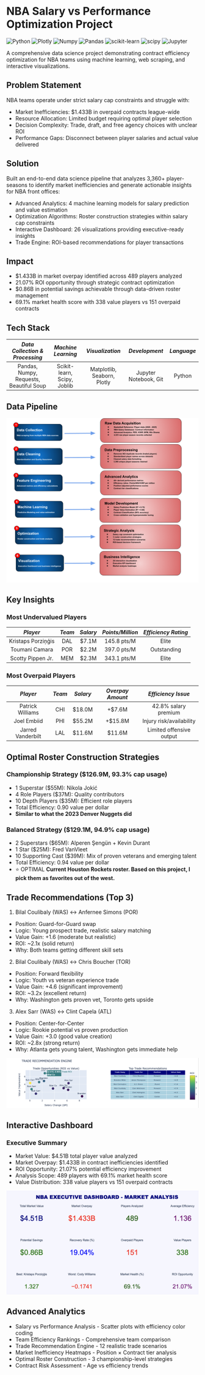 # NBA Salary vs Performance Optimization Project
![Python](	https://img.shields.io/badge/Python-FFD43B?style=for-the-badge&logo=python&logoColor=blue)
![Plotly](https://img.shields.io/badge/Plotly-239120?style=for-the-badge&logo=plotly&logoColor=white)
![Numpy](https://img.shields.io/badge/Numpy-777BB4?style=for-the-badge&logo=numpy&logoColor=white)
![Pandas](https://img.shields.io/badge/Pandas-2C2D72?style=for-the-badge&logo=pandas&logoColor=white)
![scikit-learn](https://img.shields.io/badge/scikit_learn-F7931E?style=for-the-badge&logo=scikit-learn&logoColor=white)
![scipy](https://img.shields.io/badge/SciPy-654FF0?style=for-the-badge&logo=SciPy&logoColor=white)
![Jupyter](https://img.shields.io/badge/Jupyter-F37626.svg?&style=for-the-badge&logo=Jupyter&logoColor=white)

A comprehensive data science project demonstrating contract efficiency optimization for NBA teams using machine learning, web scraping, and interactive visualizations.

## Problem Statement

NBA teams operate under strict salary cap constraints and struggle with:
- Market Inefficiencies: $1.433B in overpaid contracts league-wide
- Resource Allocation: Limited budget requiring optimal player selection
- Decision Complexity: Trade, draft, and free agency choices with unclear ROI
- Performance Gaps: Disconnect between player salaries and actual value delivered

## Solution

Built an end-to-end data science pipeline that analyzes 3,360+ player-seasons to identify market inefficiencies and generate actionable insights for NBA front offices:
- Advanced Analytics: 4 machine learning models for salary prediction and value estimation
- Optimization Algorithms: Roster construction strategies within salary cap constraints
- Interactive Dashboard: 26 visualizations providing executive-ready insights
- Trade Engine: ROI-based recommendations for player transactions

## Impact

- $1.433B in market overpay identified across 489 players analyzed
- 21.07% ROI opportunity through strategic contract optimization
- $0.86B in potential savings achievable through data-driven roster management
- 69.1% market health score with 338 value players vs 151 overpaid contracts

## Tech Stack
| ***Data Collection & Processing***| ***Machine Learning*** |     ***Visualization*** |   ***Development*** |  ***Language*** |
| :---:         |     :---:      |          :---: |     :---: |   :---: |
| Pandas, Numpy, Requests, Beautiful Soup | Scikit-learn, Scipy, Joblib  | Matplotlib, Seaborn, Plotly | Jupyter Notebook, Git| Python|

## Data Pipeline
![Demo](assets/pipeline.png)

## Key Insights

### Most Undervalued Players 
| ***Player***| ***Team*** |     ***Salary*** |   ***Points/Million*** |  ***Efficiency Rating*** |
| :---:         |     :---:      |          :---: |     :---: |   :---: |
| Kristaps Porziņģis | DAL  | $7.1M | 145.8 pts/M| Elite|
| Toumani Camara | POR  | $2.2M | 397.0 pts/M| Outstanding|
| Scotty Pippen Jr. | MEM  | $2.3M | 343.1 pts/M| Elite|

### Most Overpaid Players 
| ***Player***| ***Team*** |     ***Salary*** |   ***Overpay Amount*** |  ***Efficiency Issue*** |
| :---:         |     :---:      |          :---: |     :---: |   :---: |
| Patrick Williams | CHI  | $18.0M | +$7.6M | 42.8% salary premium |
| Joel Embiid | PHI  | $55.2M | +$15.8M | Injury risk/availability |
| Jarred Vanderbilt | LAL | $11.6M | $11.6M | Limited offensive output |


## Optimal Roster Construction Strategies
### Championship Strategy ($126.9M, 93.3% cap usage)
- 1 Superstar ($55M): Nikola Jokić
- 4 Role Players ($37M): Quality contributors
- 10 Depth Players ($35M): Efficient role players
- Total Efficiency: 0.90 value per dollar
- **Similar to what the 2023 Denver Nuggets did**

### Balanced Strategy ($129.1M, 94.9% cap usage)
- 2 Superstars ($65M): Alperen Şengün + Kevin Durant
- 1 Star ($25M): Fred VanVleet
- 10 Supporting Cast ($39M): Mix of proven veterans and emerging talent
- Total Efficiency: 0.94 value per dollar
- ⭐ OPTIMAL **Current Houston Rockets roster. Based on this project, I pick them as favorites out of the west.**

## Trade Recommendations (Top 3)
1. Bilal Coulibaly (WAS) ↔ Anfernee Simons (POR)
- Position: Guard-for-Guard swap
- Logic: Young prospect trade, realistic salary matching
- Value Gain: +1.6 (moderate but realistic)
- ROI: ~2.1x (solid return)
- Why: Both teams getting different skill sets

2. Bilal Coulibaly (WAS) ↔ Chris Boucher (TOR)
- Position: Forward flexibility
- Logic: Youth vs veteran experience trade
- Value Gain: +4.6 (significant improvement)
- ROI: ~3.2x (excellent return)
- Why: Washington gets proven vet, Toronto gets upside

3. Alex Sarr (WAS) ↔ Clint Capela (ATL)
- Position: Center-for-Center
- Logic: Rookie potential vs proven production
- Value Gain: +3.0 (good value creation)
- ROI: ~2.8x (strong return)
- Why: Atlanta gets young talent, Washington gets immediate help

![Demo](assets/trade_engine.png)

## Interactive Dashboard
### Executive Summary
- Market Value: $4.51B total player value analyzed
- Market Overpay: $1.433B in contract inefficiencies identified
- ROI Opportunity: 21.07% potential efficiency improvement
- Analysis Scope: 489 players with 69.1% market health score
- Value Distribution: 338 value players vs 151 overpaid contracts

![Demo](assets/KPI_Dashboard.png)

## Advanced Analytics
- Salary vs Performance Analysis - Scatter plots with efficiency color coding
- Team Efficiency Rankings - Comprehensive team comparison
- Trade Recommendation Engine - 12 realistic trade scenarios
- Market Inefficiency Heatmaps - Position × Contract tier analysis
- Optimal Roster Construction - 3 championship-level strategies
- Contract Risk Assessment - Age vs efficiency trends
